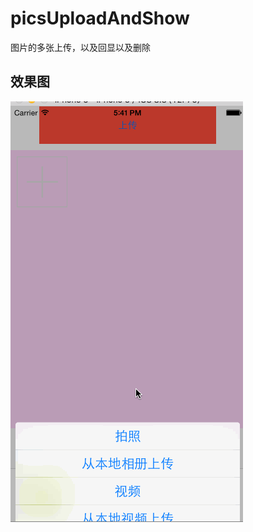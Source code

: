 # picsUploadAndShow
图片的多张上传，以及回显以及删除

## <a id="效果图"></a>效果图
  ![(img)](http://github.com/easyhaipi/picsUploadAndShow/raw/master/upload.gif)

